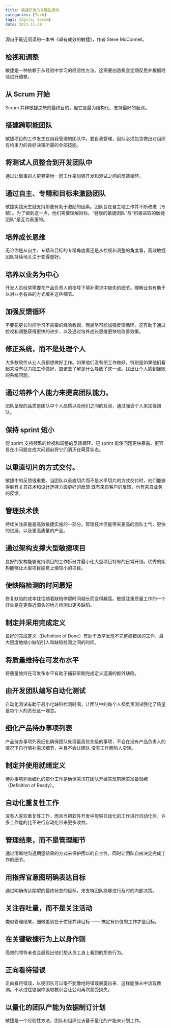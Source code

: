 ```yaml
---
title: 敏捷研发的关键性原则
categories: [Tech]
tags: [Agile, Scrum]
date: 2021-11-28
---
```


源自于最近阅读的一本书《卓有成效的敏捷》，作者 Steve McConnell。

## 检视和调整

敏捷是一种依赖于从经验中学习的经验性方法。这需要创造机会定期反思并根据经验进行调整。

## 从 Scrum 开始

Scrum 并非敏捷之旅的最终目的，但它是最为结构化、支持最好的起点。

## 搭建跨职能团队

敏捷项目的工作发生在自我管理的团队中。要自我管理，因队必须包含做出对组织有约束力的良好决策所需的全部技能。

## 将测试人员整合到开发团队中

通过让做事的人更紧密地一同工作来加强开发和测试之间的反馈循环。

## 通过自主、专精和目标来激励团队

敏捷实践天生就支持那些有助于激励的因素。团队旨在自主地工作并不断改进（专精）。为了做到这一点，他们需要理解目标。“健康的敏捷团队”与“积极进取的敏捷团队”是互为表里的。

## 培养成长恩维

无论你是从自主、专精和目标的专精角度看还是从检视和调整的角度看，高效敏捷团队持续地关注于变得更好。

## 培养以业务为中心

开发人员经常需要在产品负责人的指导下填补需求中缺失的细节。理解业务有助于以对业务有益的方式填补这些细节。

## 加强反馈循环

不要花更长时间学习不需要的经验教训，而是尽可能加强反馈循环。这有助于通过检视和调整获得更快的进步，以及通过培养成长思维更快地改善效果。

## 修正系统，而不是处理个人

大多数软件从业人员都想做好工作。如果他们没有把工作做好，特别是如果他们看起来没有尽力把工作做好，应该去了解是什么导致了这一点。找出让个人感到挫败的系统问题。

## 通过培养个人能力来提高团队能力。

团队呈现的品质是团队中个人品质以及他们之间的互动，通过强调个人来加强团队。

## 保持 sprint 短小

短 sprint 支持频繁的检视和调整的反馈循环。短 sprint 能使问题更快暴露，更容易在小问题变成大问题前将它们消灭在萌芽状态。

## 以重直切片的方式交付。

敏捷中的反馈很重要。当团队以垂直切片而不是水平切片的方式交付时，他们能够得到有关其技术和设计选择方面更好的反馈
既有来自客户的反馈，也有来自业务的反馈。

## 管理技术债

持续关注质量是高效敏捷实施的一部分。管理技术债能带来更高的团队士气、更快的进展，以及更高质量的产品。

## 通过架构支撑大型敏捷项目

良好的架构能够支持项目的工作拆分并最小化大型项目特有的日常开销。优秀的架构能够让大型项目感觉上像较小的项目。

## 使缺陷检测的时问最短

修复缺陷的成本往往随着缺陷停留时间越长而变得越高。敏捷注重质量工作的一个好处是在更靠近源头的地方检测出更多缺陷。

## 制定并采用完成定义

良好的完成定义（Definition of Done）有助于及早发现不完整或错误的工作，最大限度地缩小缺陷引人和缺陷检测之间的时间。

## 将质量维持在可发布水平

将质量维持在可发布水平有助于捕获早期完成定义遗漏的额外缺陷。

## 由开发团队编写自动化测试

自动化测试有助于最小化缺陷检测时间。让团队中的每个人都负责测试强化了质量是每个人的责任这一理念。

## 细化产品待办事项列表

产品待办事项列表细化确保团队处理最高优先级的事项，不会在没有产品负责人的情况下自行填补需求细节，并且不会让团队
没有工作而陷人空转。

## 制定并使用就绪定义

待办事项列表细化的部分工作是确保需求在团队开姶实现前确实准备就绪（Definition of Ready）。

## 自动化重复性工作

没有人喜欢重复性工作，而且当把软件开发中能够自动化的工作进行自动化后，许多工作能的比不进行自动化带来更多收益。

## 管理结果，而不是管理細节

通过清晰地沟通期望结果的方式来保护团以的自主性，同时让团队自由决定完成工作的细节。

## 用指挥官意图明确表达目标

通过明确传达期望的最终状态的目标，来支特团队能够进行及时的内部决策。

## 关注吞吐量，而不是关注活动

类似管理结果，细微差别在于忙碌并非目标 —— 搞定有价值的工作才是目标。

## 在关键敏捷行为上以身作则

高效的领导者也会展现出他们想从员工身上看到的那些行为。

## 正向看待错误

正向看待错误，以便团队可以毫不犹豫地将错误暴露出来．这样能够从中汲取教训。不从过往错误中汲取教训会让公司再次蒙受损失。

## 以量化的团队产能为依据制订计划

敏捷是一个经验性方法，团队和组织应该基于量化的产能来计划工作。
